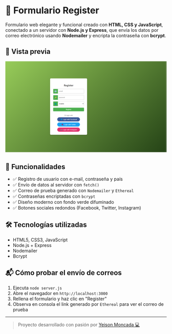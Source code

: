 # 🌿 Formulario Register

Formulario web elegante y funcional creado con **HTML, CSS y JavaScript**, conectado a un servidor con **Node.js y Express**, que envía los datos por correo electrónico usando **Nodemailer** y encripta la contraseña con **bcrypt**.

## 📸 Vista previa

![Formulario Register](./img/formulario_a1.png)

## 🚀 Funcionalidades

- ✅ Registro de usuario con e-mail, contraseña y país
- ✅ Envío de datos al servidor con `fetch()`
- ✅ Correo de prueba generado con `Nodemailer` y `Ethereal`
- ✅ Contraseñas encriptadas con `bcrypt`
- ✅ Diseño moderno con fondo verde difuminado
- ✅ Botones sociales redondos (Facebook, Twitter, Instagram)

## 🛠 Tecnologías utilizadas

- HTML5, CSS3, JavaScript
- Node.js + Express
- Nodemailer
- Bcrypt

## 📬 Cómo probar el envío de correos

1. Ejecuta `node server.js`
2. Abre el navegador en `http://localhost:3000`
3. Rellena el formulario y haz clic en "Register"
4. Observa en consola el link generado por `Ethereal` para ver el correo de prueba

---

> Proyecto desarrollado con pasión por [Yeison Moncada 💻](https://github.com/yeison156)
